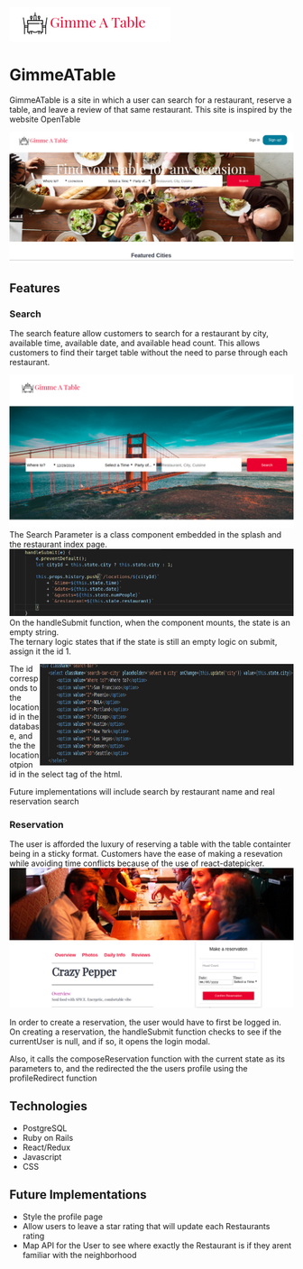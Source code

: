 ![project logo](https://github.com/clauddyf/GimmeATable/blob/master/app/assets/images/Screenshot%20from%202019-12-26%2013-51-14.png)

# GimmeATable

GimmeATable is a site in which a user can search for a restaurant, reserve a table, and leave a review of that same restaurant. This site is inspired by the website OpenTable

![splash page](https://github.com/clauddyf/GimmeATable/blob/master/app/assets/images/home.png)



## Features
### Search
  
  The search feature allow customers to search for a restaurant by city, available time, available date, and available head count. This allows customers to find their target table without the need to parse through each restaurant.
  
 ![search_box](https://github.com/clauddyf/GimmeATable/blob/master/app/assets/images/searchbox.png)
 The Search Parameter is a class component embedded in the splash and the restaurant index page.
 ![search_code](https://github.com/clauddyf/GimmeATable/blob/master/public/search1.png)
 On the handleSubmit function, when the component mounts, the state is an empty string.  
 The ternary logic states that if the state is still an empty logic on submit, assign it the id 1.
 
 <img align="right" width="450" height="180" src="https://github.com/clauddyf/GimmeATable/blob/master/public/search2.png">
 
 The id corresponds to the location id in the database, and the the location otpion id in the select tag of the html.
 
 Future implementations will include search by restaurant name and real reservation search
  
  
### Reservation
 
 The user is afforded the luxury of reserving a table with the table containter being in a sticky format. Customers have the ease of making a resevation while avoiding time conflicts because of the use of react-datepicker.
 ![reservation_box](https://github.com/clauddyf/GimmeATable/blob/master/app/assets/images/reservations.png)
 
In order to create a reservation, the user would have to first be logged in. On creating a reservation, the handleSubmit function checks to see if the currentUser is null, and if so, it opens the login modal. 

Also, it calls the composeReservation function with the current state as its parameters to, and the redirected the the users profile using the profileRedirect function 

## Technologies
* PostgreSQL
* Ruby on Rails
* React/Redux
* Javascript
* CSS

## Future Implementations
* Style the profile page
* Allow users to leave a star rating that will update each Restaurants rating
* Map API for the User to see where exactly the Restaurant is if they arent familiar with the neighborhood
